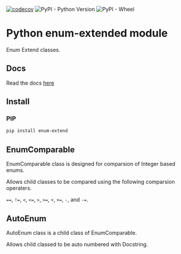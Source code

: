 [![codecov](https://codecov.io/gh/Amourspirit/python-enum-extend/branch/master/graph/badge.svg?token=FR0OBGG97C)](https://codecov.io/gh/Amourspirit/python-enum-extend) ![PyPI - Python Version](https://img.shields.io/pypi/pyversions/enum-extend) ![PyPI - Wheel](https://img.shields.io/pypi/wheel/enum-extend)

# Python enum-extended module

Enum Extend classes.

## Docs

Read the docs [here](https://python-enum-extend.readthedocs.io/)

## Install

### PIP

```bash
pip install enum-extend
```

## EnumComparable

EnumComparable class is designed for comparsion of Integer based enums.

Allows child classes to be compared using the following comparsion operaters.

`==`, `!=`, `<`, `<=`, `>`, `>=`, `+`, `+=`, `-`, and `-=`.

## AutoEnum

AutoEnum class is a child class of EnumComparable.

Allows child classed to be auto numbered with Docstring.
